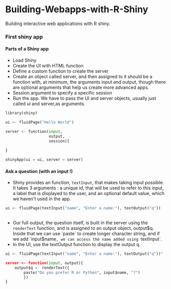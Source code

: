 # Building-Webapps-with-R-Shiny
Building interactive web applications with R shiny.

### First shiny app

#### Parts of a Shiny app
- Load Shiny
- Create the UI with HTML function
- Define a custom function to create the server
- Create an object called server, and then assigned to it should be a function with, at minimum, the arguments input and output, though there are optional arguments that help us create more advanced apps.
- Session argument to specify a specific session
- Run the app. We have to pass the UI and server objects, usually just called ui and server,as arguments.

```python
library(shiny)

ui <- fluidPage("Hello World")

server <- function(input,
                   output,
                   session){
                   
}

shinyApp(ui = ui, server = server)
```

#### Ask a question (with an input !)
- Shiny provides an function, `textInput`, that makes taking input possible. It takes 3 arguments : a unique id, that will be used to refer to this input, a label that is displayed to the user, and an optional default value, which we haven't used in the app.

```python
ui <- fluidPage(textInput("name", "Enter a name:"), textOutput("q"))
    
```

- Our full output, the question itself, is built in the server using the `renderText` function, and is assigned to an output object, output$q. Inside that we can use `paste` to create longer character string, and if we add `input$name`, we can access the name added using `textInput`.
- In the UI, use the textOutput function to display the output q.

```python
ui <- fluidPage(textInput("name", "Enter a name:"), textOutput("q"))"

server <- function(input, output){
    output$q <- renderText({
        paste("Do you prefer R or Python", input$name, "?")
        })
}
```


   


















